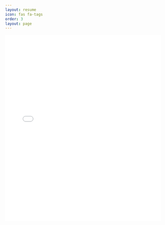 ```yaml
---
layout: resume
icon: fas fa-tags
order: 3
layout: page
---
```



<iframe src="/assets/images/Sanjana_Suresh_Resume.pdf" width="100%" height="600px" style="border: none;"></iframe>